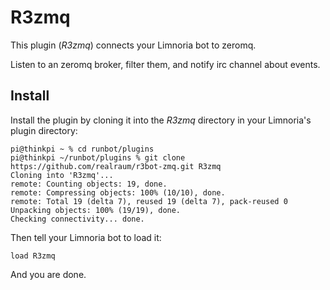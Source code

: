 # R3zmq

This plugin (*R3zmq*) connects your Limnoria bot to zeromq.

Listen to an zeromq broker, filter them, and notify irc channel about events.


## Install

Install the plugin by cloning it into the *R3zmq* directory in your Limnoria's plugin directory:

```
pi@thinkpi ~ % cd runbot/plugins 
pi@thinkpi ~/runbot/plugins % git clone https://github.com/realraum/r3bot-zmq.git R3zmq
Cloning into 'R3zmq'...
remote: Counting objects: 19, done.
remote: Compressing objects: 100% (10/10), done.
remote: Total 19 (delta 7), reused 19 (delta 7), pack-reused 0
Unpacking objects: 100% (19/19), done.
Checking connectivity... done.
```

Then tell your Limnoria bot to load it:

```
load R3zmq
```

And you are done.
